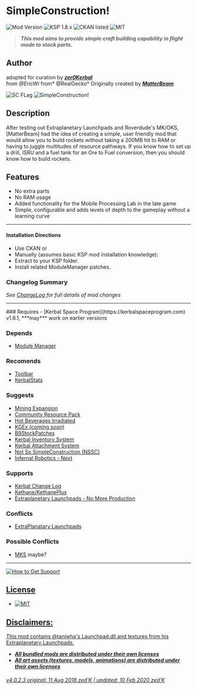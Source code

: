 <!-- Readme.md v1.2.0.0
SimpleConstruction
created: 17 Jul 18
updated: 03 Feb 2020 -->

<!-- Download on SpaceDock here or Github here.
Also available on CKAN. -->
[MODVERSION]: 4.0.2.3
[KSPVERSION]: 1.8.x

# SimpleConstruction!
![Mod Version](https://img.shields.io/github/v/release/zer0Kerbal/SimpleConstruction?include_prereleases) 
![KSP 1.8.x](https://img.shields.io/badge/KSP%20version-1.8.x-66ccff.svg?style=flat-square) 
![CKAN listed](https://img.shields.io/badge/CKAN-Indexed-brightgreen.svg) ![MIT](https://img.shields.io/badge/license-MIT-success "MIT") 

> ***This mod aims to provide simple craft building capability in flight mode to stock parts.*** 
## Author
adopted for curation by ***[zer0Kerbal](https://forum.kerbalspaceprogram.com/index.php?/profile/190933-zer0kerbal/)*** <br>
from *@EricWi* from* @RealGecko* Originally created by [***MatterBeam***](http://forum.kerbalspaceprogram.com/index.php?/profile/133334-matterbeam/)

![SC FLag](https://i.imgur.com/y01A9en.png "SimpleConstruction! Flag")
![SimpleConstruction!](https://spacedock.info/content/matterbeam_328/SimpleConstruction/SimpleConstruction-1455675320.902058.jpg "SimpleConstruction")

## Description
After testing out Extraplanetary Launchpads and Roverdude's MK/OKS, [MatterBeam] had the idea of creating a simple, user friendly mod that would allow you to build rockets without taking a 200MB hit to RAM or having to juggle multitudes of resource pathways. If you know how to set up a drill, ISRU and a fuel tank for an Ore to Fuel conversion, then you should know how to build rockets.

## Features
- No extra parts
- No RAM usage
- Added functionality for the Mobile Processing Lab in the late game
- Simple, configurable and adds levels of depth to the gameplay without a learning curve

<hr>

#### Installation Directions 
- Use CKAN
or
- Manually (assumes basic KSP mod installation knowledge):
 - Extract to your KSP folder.
 - Install related ModuleManager patches.

### Changelog Summary
*See [ChangeLog](https://github.com/zer0Kerbal/SimpleConstruction/blob/master/Changelog.md) for full details of mod changes*
<hr>
### Requires
 - [Kerbal Space Program](https://kerbalspaceprogram.com) v1.8.1, ***may*** work on earlier versions

### Depends
 - [Module Manager](http://forum.kerbalspaceprogram.com/index.php?/topic/50533-105-*)
 
### Recomends
- [Toolbar](https://forum.kerbalspaceprogram.com/index.php?/topic/161857-*)
- [KerbalStats](https://forum.kerbalspaceprogram.com/index.php?/topic/89285-*)

### Suggests
 - [Mining Expansion](http://forum.kerbalspaceprogram.com/index.php?/topic/130325-*)
 - [Community Resource Pack](https://forum.kerbalspaceprogram.com/index.php?/topic/166314-*)
 - [Hot Beverages Irradiated](https://github.com/zer0Kerbal/HotBeverageIrradiated)
 - [KGEx (coming soon)](https://github.com/zer0Kerbal/)
 - [B9StockPatches](https://forum.kerbalspaceprogram.com/index.php?/topic/190870-*)
 - [Kerbal Inventory System](http://forum.kerbalspaceprogram.com/index.php?/topic/149848-*)
 - [Kerbal Attachment System](http://forum.kerbalspaceprogram.com/index.php?/topic/142594-*)
 - [Not So SimpleConstruction (NSSC)](http://forum.kerbalspaceprogram.com/index.php?/topic/152309-*)
 - [Infernal Robotics - Next](https://forum.kerbalspaceprogram.com/index.php?/topic/184787-*)

### Supports
 - [Kerbal Change Log](https://forum.kerbalspaceprogram.com/index.php?/topic/179207-*)
 - [Kethane/KethanePlus](http://forum.kerbalspaceprogram.com/index.php?/topic/119480-*)
 - [Extraplanetary Launchpads - No More Production](https://github.com/theRagingIrishman/USI_EL)

### Conflicts
- [ExtraPlanatary Launchpads](https://forum.kerbalspaceprogram.com/index.php?/topic/54284-*)

### Possible Conflicts
- [MKS]() maybe?
<hr>
 
 <a href="https://forum.kerbalspaceprogram.com/index.php?/topic/83212*">
  <img src="https://i.imgur.com/YdYfStN.jpgf" alt="How to Get Support" />

## License
- ![MIT](https://img.shields.io/badge/license-MIT-success "MIT")<br>

## Disclaimers:
This mod contains @taniwha's Launchpad.dll and textures from his Extraplanetary Launchpads.
- ***All bundled mods are distributed under their own licenses***<br>
- ***All art assets (textures, models, animations) are distributed under their own licenses***<br>

###### v4.0.2.3 original: 11 Aug 2018 zed'K | updated: 10 Feb 2020 zed'K

<!--
CC BY-NC-SA-4.0
zer0Kerbal-->
